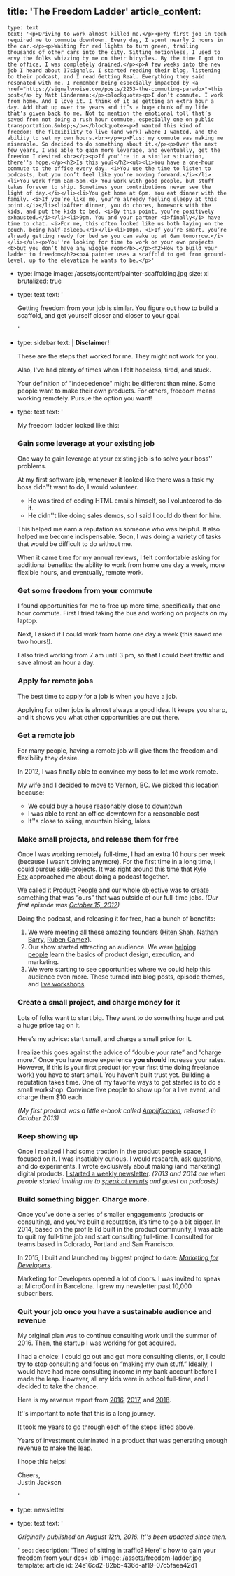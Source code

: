 title: 'The Freedom Ladder'
article_content:
  -
    type: text
    text: '<p>Driving to work almost killed me.</p><p>My first job in tech required me to commute downtown. Every day, I spent nearly 2 hours in the car.</p><p>Waiting for red lights to turn green, trailing thousands of other cars into the city. Sitting motionless, I used to envy the folks whizzing by me on their bicycles. By the time I got to the office, I was completely drained.</p><p>A few weeks into the new job I heard about 37signals. I started reading their blog, listening to their podcast, and I read Getting Real. Everything they said resonated with me. I remember being especially impacted by <a href="https://signalvnoise.com/posts/2253-the-commuting-paradox">this post</a> by Matt Linderman:</p><blockquote><p>I don’t commute. I work from home. And I love it. I think of it as getting an extra hour a day. Add that up over the years and it’s a huge chunk of my life that’s given back to me. Not to mention the emotional toll that’s saved from not doing a rush hour commute, especially one on public transportation.&nbsp;</p></blockquote><p>I wanted this kind of freedom: the flexibility to live (and work) where I wanted, and the ability to set my own hours.<br></p><p>Plus: my commute was making me miserable. So decided to do something about it.</p><p>Over the next few years, I was able to gain more leverage, and eventually, get the freedom I desired.<br></p><p>If you''re in a similar situation, there''s hope.</p><h2>Is this you?</h2><ul><li>You have a one-hour commute to the office every day. <i>You use the time to listen to podcasts, but you don’t feel like you’re moving forward.</i></li><li>You work from 8am-5pm.<i> You work with good people, but stuff takes forever to ship. Sometimes your contributions never see the light of day.</i></li><li>You get home at 6pm. You eat dinner with the family. <i>If you’re like me, you’re already feeling sleepy at this point.</i></li><li>After dinner, you do chores, homework with the kids, and put the kids to bed. <i>By this point, you’re positively exhausted.</i></li><li>9pm. You and your partner <i>finally</i> have time to chat. <i>For me, this often looked like us both laying on the couch, being half-asleep.</i></li><li>10pm. <i>If you’re smart, you’re already getting ready for bed so you can wake up at 6am tomorrow.</i></li></ul><p>You''re looking for time to work on your own projects <b>but you don’t have any wiggle room</b>.</p><h2>How to build your ladder to freedom</h2><p>A painter uses a scaffold to get from ground-level, up to the elevation he wants to be.</p>'
  -
    type: image
    image: /assets/content/painter-scaffolding.jpg
    size: xl
    brutalized: true
  -
    type: text
    text: '<p>Getting freedom from your job is similar. You figure out how to build a scaffold, and get yourself closer and closer to your goal.</p>'
  -
    type: sidebar
    text: |
      **Disclaimer!**
      
      These are the steps that worked for me. They might not work for you. 
      
      Also, I've had plenty of times when I felt hopeless, tired, and stuck. 
      
      Your definition of "indepedence" might be different than mine. Some people want to make their own products. For others, freedom means working remotely. Pursue the option you want!
  -
    type: text
    text: '<p>My freedom ladder looked like this:<br></p><h3>Gain some leverage at your existing job</h3><p>One way to gain leverage at your existing job is to solve your boss'' problems.</p><p>At my first software job, whenever it looked like there was a task my boss didn''t want to do, I would volunteer.</p><ul><li>He was tired of coding HTML emails himself, so I volunteered to do it.</li><li>He didn''t like doing sales demos, so I said I could do them for him.</li></ul><p>This helped me earn a reputation as someone who was helpful. It also helped me become indispensable. Soon, I was doing a variety of tasks that would be difficult to do without me.</p><p>When it came time for my annual reviews, I felt comfortable asking for additional benefits: the ability to work from home one day a week, more flexible hours, and eventually, remote work.</p><h3>Get some freedom from your commute</h3><p>I found opportunities for me to free up more time, specifically that one hour commute. First I tried taking the bus and working on projects on my laptop.&nbsp;</p><p>Next, I asked if I could work from home one day a week (this saved me two hours!).&nbsp;</p><p>I also tried working from 7 am until 3 pm, so that I could beat traffic and save almost an hour a day.</p><h3>Apply for remote jobs</h3><p>The best time to apply for a job is when you have a job.</p><p>Applying for other jobs is almost always a good idea. It keeps you sharp, and it shows you what other opportunities are out there.</p><h3>Get a remote job</h3><p>For many people, having a remote job will give them the freedom and flexibility they desire.</p><p>In 2012, I was finally able to convince my boss to let me work remote.</p><p>My wife and I decided to move to Vernon, BC. We picked this location because:</p><ul><li>We could buy a house reasonably close to downtown</li><li>I was able to rent an office downtown for a reasonable cost</li><li>It''s close to skiing, mountain biking, lakes</li></ul><h3>Make small projects, and release them for free</h3><p>Once I was working remotely full-time, I had an extra 10 hours per week (because I wasn’t driving anymore). For the first time in a long time, I could pursue side-projects. It was right around this time that&nbsp;<a href="http://kylefox.ca/">Kyle Fox</a>&nbsp;approached me about doing a podcast together.&nbsp;</p><p>We called it&nbsp;<a href="http://productpeople.tv/">Product People</a>&nbsp;and our whole objective was to create something that was “ours” that was outside of our full-time jobs.&nbsp;<i>(Our first episode was&nbsp;</i><a href="http://www.productpeople.tv/1"><i>October 15, 2012</i></a><i>)</i></p><p>Doing the podcast, and releasing it for free, had a bunch of benefits:&nbsp;</p><ol><li>We were meeting all these amazing founders (<a href="http://hiten.com/">Hiten Shah</a>,&nbsp;<a href="http://nathanbarry.com/">Nathan Barry</a>,&nbsp;<a href="http://www.extendslogic.com/">Ruben Gamez</a>).</li><li>Our show started attracting an audience. We were&nbsp;<a href="https://twitter.com/chrisd008/status/625667750866890752">helping people</a>&nbsp;learn the basics of product design, execution, and marketing.&nbsp;</li><li>We were starting to see opportunities where we could help this audience even more. These turned into blog posts, episode themes, and&nbsp;<a href="https://justinjackson.ca/self-publishing-hangout/">live workshops</a>.</li></ol><h3>Create a small project, and charge money for it</h3><p>Lots of folks want to start big. They want to do something huge and put a huge price tag on it.&nbsp;</p><p>Here’s my advice: start small, and charge a small price for it.&nbsp;</p><p>I realize this goes against the advice of “double your rate” and “charge more.” Once you have more experience <b>you should </b>increase your rates. However, if this is your first product (or your first time doing freelance work) you have to start small. You haven’t built trust yet. Building a reputation takes time. One of my favorite ways to get started is to do a small workshop. Convince five people to show up for a live event, and charge them $10 each.</p><p><i>(My first product was a little e-book called&nbsp;</i><a href="https://justinjackson.ca/amplification/"><i>Amplification</i></a><i>, released in October 2013)</i></p><h3>Keep showing up</h3><p>Once I realized I had some traction in the product people space, I focused on it. I was insatiably curious. I would research, ask questions, and do experiments. I wrote exclusively about making (and marketing) digital products.&nbsp;<a href="https://justinjackson.ca/newsletter/">I started a weekly newsletter</a>.&nbsp;<i>(2013 and 2014 are when people started inviting me to&nbsp;</i><a href="https://justinjackson.ca/speaking/"><i>speak at events</i></a><i>&nbsp;and guest on podcasts)</i></p><h3>Build something bigger. Charge more.</h3><p>Once you’ve done a series of smaller engagements (products or consulting), and you’ve built a reputation, it’s time to go a bit bigger. In 2014, based on the profile I’d built in the product community, I was able to quit my full-time job and start consulting full-time. I consulted for teams based in Colorado, Portland and San Francisco.&nbsp;</p><p>In 2015, I built and launched my biggest project to date:&nbsp;<a href="http://devmarketing.xyz/"><i>Marketing for Developers</i></a>.</p><p>Marketing for Developers&nbsp;opened a lot of doors. I was invited to speak at MicroConf in Barcelona. I grew&nbsp;my newsletter&nbsp;past 10,000 subscribers.</p><h3>Quit your job once you have a sustainable audience and revenue</h3><p>My original plan was to continue consulting work until the summer of 2016. Then, the startup I was working for got acquired.&nbsp;</p><p>I had a choice: I could go out and get more consulting clients, or, I could try to stop consulting and focus on “making my own stuff.” Ideally, I would have had more consulting income in my bank account before I made the leap. However, all my kids were in school full-time, and I decided to take the chance.&nbsp;</p><p>Here is my revenue report from <a href="https://justinjackson.ca/2016-review">2016</a>, <a href="https://justinjackson.ca/2017-review">2017</a>, and <a href="https://justinjackson.ca/2018-review">2018</a>.</p><p>It''s important to note that this is a long journey.</p><p>It took me years to go through each of the steps listed above.</p><p>Years of investment&nbsp;culminated in a product that was generating enough revenue to make the leap.</p><p>I hope this helps!</p><p>Cheers,<br>Justin Jackson</p>'
  -
    type: newsletter
  -
    type: text
    text: '<p><i>Originally published on August 12th, 2016. It''s been updated since then.</i></p>'
seo:
  description: 'Tired of sitting in traffic? Here''s how to gain your freedom from your desk job'
  image: /assets/freedom-ladder.jpg
template: article
id: 24e16cd2-82bb-436d-af19-07c5faea42d1
